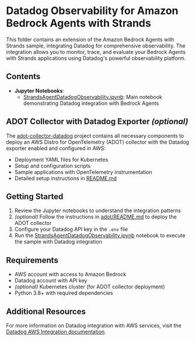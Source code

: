 # Datadog Observability for Amazon Bedrock Agents with Strands

This folder contains an extension of the Amazon Bedrock Agents with Strands sample, integrating Datadog for comprehensive observability. The integration allows you to monitor, trace, and evaluate your Bedrock Agents with Strands applications using Datadog's powerful observability platform.

## Contents

- **Jupyter Notebooks**:
  - [StrandsAgentDatadogObservability.ipynb](StrandsAgentDatadogObservability.ipynb): Main notebook demonstrating Datadog integration with Bedrock Agents

## ADOT Collector with Datadog Exporter _(optional)_

The [adot-collector-datadog](https://github.com/jasonmimick-aws/adot-collector-datadog) project contains all necessary components to deploy an AWS Distro for OpenTelemetry (ADOT) collector with the Datadog exporter enabled and configured in AWS:

- Deployment YAML files for Kubernetes
- Setup and configuration scripts
- Sample applications with OpenTelemetry instrumentation
- Detailed setup instructions in [README.md](https://github.com/jasonmimick-aws/adot-collector-datadog/blob/main/README.md)

## Getting Started

1. Review the Jupyter notebooks to understand the integration patterns
2. _(optional)_ Follow the instructions in [adot/README.md](adot/README.md) to deploy the ADOT collector
3. Configure your Datadog API key in the `.env` file
4. Run the [StrandsAgentDatadogObservability.ipynb](StrandsAgentDatadogObservability.ipynb) notebook to execute the sample with Datadog integration

## Requirements

- AWS account with access to Amazon Bedrock
- Datadog account with API key
- _(optional)_ Kubernetes cluster (for ADOT collector deployment)
- Python 3.8+ with required dependencies

## Additional Resources

For more information on Datadog integration with AWS services, visit the [Datadog AWS Integration documentation](https://docs.datadoghq.com/integrations/amazon_web_services/).
